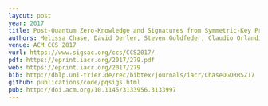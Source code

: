 ```yaml
---
layout: post
year: 2017
title: Post-Quantum Zero-Knowledge and Signatures from Symmetric-Key Primitives
authors: Melissa Chase, David Derler, Steven Goldfeder, Claudio Orlandi, Sebastian Ramacher, Christian Rechberger, Daniel Slamanig, Greg Zaverucha
venue: ACM CCS 2017 
vurl: https://www.sigsac.org/ccs/CCS2017/
pdf: https://eprint.iacr.org/2017/279.pdf
web: https://eprint.iacr.org/2017/279
bib: http://dblp.uni-trier.de/rec/bibtex/journals/iacr/ChaseDGORRSZ17
github: publications/code/pqsigs.html
pub: http://doi.acm.org/10.1145/3133956.3133997
---
```


